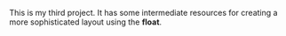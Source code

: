 This is my third project. It has some intermediate resources for creating a more sophisticated layout using the <strong>float</strong>.
